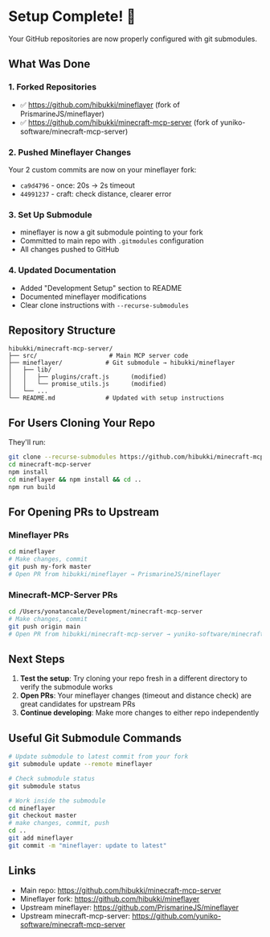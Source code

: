 # Setup Complete! 🎉

Your GitHub repositories are now properly configured with git submodules.

## What Was Done

### 1. Forked Repositories
- ✅ https://github.com/hibukki/mineflayer (fork of PrismarineJS/mineflayer)
- ✅ https://github.com/hibukki/minecraft-mcp-server (fork of yuniko-software/minecraft-mcp-server)

### 2. Pushed Mineflayer Changes
Your 2 custom commits are now on your mineflayer fork:
- `ca9d4796` - once: 20s -> 2s timeout
- `44991237` - craft: check distance, clearer error

### 3. Set Up Submodule
- mineflayer is now a git submodule pointing to your fork
- Committed to main repo with `.gitmodules` configuration
- All changes pushed to GitHub

### 4. Updated Documentation
- Added "Development Setup" section to README
- Documented mineflayer modifications
- Clear clone instructions with `--recurse-submodules`

## Repository Structure

```
hibukki/minecraft-mcp-server/
├── src/                    # Main MCP server code
├── mineflayer/            # Git submodule → hibukki/mineflayer
│   ├── lib/
│   │   ├── plugins/craft.js      (modified)
│   │   └── promise_utils.js      (modified)
│   └── ...
└── README.md              # Updated with setup instructions
```

## For Users Cloning Your Repo

They'll run:
```bash
git clone --recurse-submodules https://github.com/hibukki/minecraft-mcp-server.git
cd minecraft-mcp-server
npm install
cd mineflayer && npm install && cd ..
npm run build
```

## For Opening PRs to Upstream

### Mineflayer PRs
```bash
cd mineflayer
# Make changes, commit
git push my-fork master
# Open PR from hibukki/mineflayer → PrismarineJS/mineflayer
```

### Minecraft-MCP-Server PRs
```bash
cd /Users/yonatancale/Development/minecraft-mcp-server
# Make changes, commit
git push origin main
# Open PR from hibukki/minecraft-mcp-server → yuniko-software/minecraft-mcp-server
```

## Next Steps

1. **Test the setup**: Try cloning your repo fresh in a different directory to verify the submodule works
2. **Open PRs**: Your mineflayer changes (timeout and distance check) are great candidates for upstream PRs
3. **Continue developing**: Make more changes to either repo independently

## Useful Git Submodule Commands

```bash
# Update submodule to latest commit from your fork
git submodule update --remote mineflayer

# Check submodule status
git submodule status

# Work inside the submodule
cd mineflayer
git checkout master
# make changes, commit, push
cd ..
git add mineflayer
git commit -m "mineflayer: update to latest"
```

## Links

- Main repo: https://github.com/hibukki/minecraft-mcp-server
- Mineflayer fork: https://github.com/hibukki/mineflayer
- Upstream mineflayer: https://github.com/PrismarineJS/mineflayer
- Upstream minecraft-mcp-server: https://github.com/yuniko-software/minecraft-mcp-server
